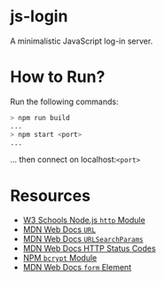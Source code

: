 # js-login
A minimalistic JavaScript log-in server.

# How to Run?

Run the following commands: 

```sh
> npm run build
...
> npm start <port>
...
```

... then connect on localhost:`<port>`

# Resources
- [W3 Schools Node.js `http` Module](https://www.w3schools.com/nodejs/nodejs_http.asp)
- [MDN Web Docs `URL`](https://developer.mozilla.org/en-US/docs/Web/API/URL)
- [MDN Web Docs `URLSearchParams`](https://developer.mozilla.org/en-US/docs/Web/API/URLSearchParams)
- [MDN Web Docs HTTP Status Codes](https://developer.mozilla.org/en-US/docs/Web/HTTP/Status)
- [NPM `bcrypt` Module](https://www.npmjs.com/package/bcrypt)
- [MDN Web Docs `form` Element](https://developer.mozilla.org/en-US/docs/Web/HTML/Element/form)